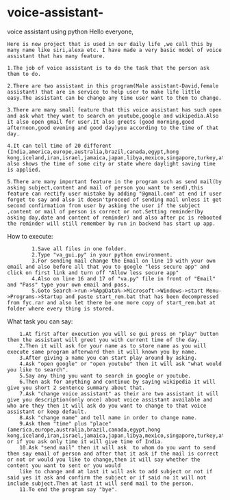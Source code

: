# voice-assistant-
voice assistant using python
Hello everyone,
	
	Here is new project that is used in our daily life ,we call this by many name like siri,alexa etc. I have made a very basic model of voice assistant that has many feature.

	1.The job of voice assistant is to do the task that the person ask them to do.
	
	2.There are two assistant in this program(Male assistant-David,female assistant) that are in service to help user to make life little easy.The assistant can be change any time user want to them to change.
	
	3.There are many small feature that this voice assistant has such open and ask what they want to search on youtube,google and wikipedia.Also it also open gmail for user.It also greets (good morning,good afternoon,good evening and good day)you according to the time of that day.
	
	4.It can tell time of 20 different (India,america,europe,australia,brazil,canada,egypt,hong kong,iceland,iran,israel,jamaica,japan,libya,mexico,singapore,turkey,atlantic,portugal,poland,asia) also shows the time of some city or state where daylight saving time is applied.

	5.There are many important feature in the program such as send mail(by asking subject,content and mail of person you want to send),this feature can rectify user mistake by adding "@gmail.com" at end if user forget to say and also it doesn'tproceed of sending mail unless it get second confirmation from user by asking the user if the subject ,content or mail of person is correct or not.Setting reminder(by asking day,date and content of reminder) and also after pc is rebooted the reminder will still remember by run in backend has start up app.


How to execute:
		
			1.Save all files in one folder.
			2.Type "va_gui.py" in your python environment.
			3.For sending mail change the Email on line 19 with your own email and also before all that you to google "less secure app" and click on first link and turn off "Allow less secure app"
			4.Also on line 16 and 17 of "va.py" file in front of "Email" and "Pass" type your own email and pass.
			5.Goto Search->run->%AppData%->Microsoft->Windows->start Menu->Programs->Startup and paste start_rem.bat that has been decompressed from fyc.rar and also let there be one more copy of start_rem.bat at folder where every thing is stored. 

What task you can say:
		
		1.At first after execution you will se gui press on "play" button then the assistant will greet you with current time of the day.
		2.Then it will ask for your name as to store name as you will execute same program afterward then it will known you by name.
		3.After giving a name you can start play around by asking.
		4.Ask "open google" or "open youtube" then it will ask "what would you like to search".
		5.Say any thing you want to search in google or youtube.
		6.Then ask for anything and continue by saying wikipedia it will give you short 2 sentence summary about that.
		7.Ask "change voice assistant" as their are two assistant it will give you description(only once) about voice assistant available and who are they then it will ask do you want to change to that voice assistant or keep default.
		8.Ask "change name" and tell name in order to change name.
		9.Ask them "time" plus "place"(america,europe,australia,brazil,canada,egypt,hong kong,iceland,iran,israel,jamaica,japan,libya,mexico,singapore,turkey,atlantic,portugal,poland,asia) or if you ask only time it will give time of India.
		10.Ask "send mail" then it will ask  to whom do you want to send then say email of person and after that it ask if the mail is correct or not or would you like to change,then it will say whether the content you want to sent or you would 
		like to change and at last it will ask to add subject or not if said yes it ask and confirm the subject or if said no it will not include subject.Then at last it will send mail to the person.
		11.To end the program say "bye".

	
